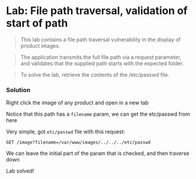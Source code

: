 # Lab: File path traversal, validation of start of path

>This lab contains a file path traversal vulnerability in the display of product images.

>The application transmits the full file path via a request parameter, and validates that the supplied path starts with the expected folder.

>To solve the lab, retrieve the contents of the /etc/passwd file.

### Solution
Right click the image of any product and open in a new tab

Notice that this path has a `filename` param, we can get the etc/passwd from here

Very simple, got `etc/passwd` file with this request:

`GET /image?filename=/var/www/images/../../../etc/passwd`

We can leave the initial part of the param that is checked, and then traverse down

Lab solved!